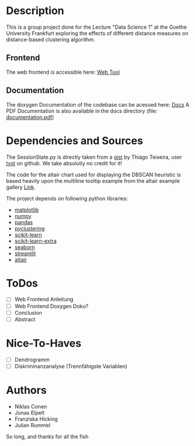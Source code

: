 # Description
This is a group project done for the Lecture "Data Science 1" at the Goethe University Frankfurt exploring the effects of different distance measures on distance-based clustering algorithm.

## Frontend
The web frontend is accessible here: [Web Tool](https://share.streamlit.io/elpelt/datascience1_group42/main/code/web_frontend.py)

## Documentation
The doxygen Documentation of the codebase can be acessed here: [Docs](https://elpelt.github.io/datascience1_group42/docs/html/index.html)
A PDF Documentation is also available in the docs directory (file: [documentation.pdf](https://elpelt.github.io/datascience1_group42/docs/documentation.pdf))

# Dependencies and Sources
The SessionState.py is directly taken from a [gist](https://gist.github.com/tvst/036da038ab3e999a64497f42de966a92) by Thiago Teixeira, user [tvst](https://gist.github.com/tvst) on github. We take absolutly no credit for it!

The code for the altair chart used for displaying the DBSCAN heuristic is based heavily upon the multiline tooltip example from the altair example gallery [Link](https://altair-viz.github.io/gallery/multiline_tooltip.html).

The project depends on following python libraries: 
- [matplotlib](https://matplotlib.org)
- [numpy](https://numpy.org)
- [pandas](https://pandas.pydata.org)
- [pyclustering](https://github.com/annoviko/pyclustering)
- [scikit-learn](https://scikit-learn.org/stable/index.html)
- [scikit-learn-extra](https://scikit-learn-extra.readthedocs.io/en/stable/index.html)
- [seaborn](https://seaborn.pydata.org)
- [streamlit](https://streamlit.io)
- [altair](https://altair-viz.github.io)

# ToDos
- [ ] Web Frontend Anleitung
- [ ] Web Frontend Doxygen Doku?
- [ ] Conclusion
- [ ] Abstract

# Nice-To-Haves
- [ ] Dendrogramm
- [ ] Diskriminanzanalyse (Trennfähigste Variablen)

# Authors
* Niklas Conen
* Jonas Elpelt
* Franziska Hicking
* Julian Rummel

So long, and thanks for all the fish